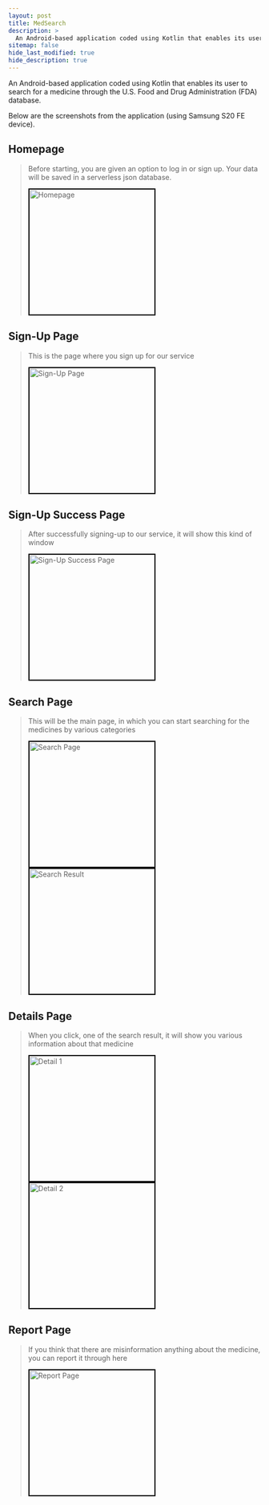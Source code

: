 ```yaml
---
layout: post
title: MedSearch
description: >
  An Android-based application coded using Kotlin that enables its user to search for a medicine through the U.S. Food and Drug Administration (FDA) database.
sitemap: false
hide_last_modified: true
hide_description: true
---
```


An Android-based application coded using Kotlin that enables its user to search for a medicine through the U.S. Food and Drug Administration (FDA) database.

Below are the screenshots from the application (using Samsung S20 FE device).

## Homepage ##
> Before starting, you are given an option to log in or sign up. Your data will be saved in a serverless json database.
> 
> <img style="border:2px solid black;" src="../../assets/img/medsearch/1-home.jpg" width="250px" title="Homepage"/>

## Sign-Up Page ##
> This is the page where you sign up for our service
> 
> <img style="border:2px solid black;" src="../../assets/img/medsearch/2-signup.jpg" width="250px" title="Sign-Up Page"/>

## Sign-Up Success Page ##
> After successfully signing-up to our service, it will show this kind of window
> 
> <img style="border:2px solid black;" src="../../assets/img/medsearch/3-signup_success.jpg" width="250px" title="Sign-Up Success Page"/>

## Search Page ##
> This will be the main page, in which you can start searching for the medicines by various categories
> 
> <img style="border:2px solid black;" src="../../assets/img/medsearch/4-after_login.jpg" width="250px" title="Search Page"/>
>
> <img style="border:2px solid black;" src="../../assets/img/medsearch/5-result.jpg" width="250px" title="Search Result"/>

## Details Page ##
> When you click, one of the search result, it will show you various information about that medicine
>
> <img style="border:2px solid black;" src="../../assets/img/medsearch/6-detail_1.jpg" width="250px" title="Detail 1"/>
> <img style="border:2px solid black;" src="../../assets/img/medsearch/6-detail_2.jpg" width="250px" title="Detail 2"/>

## Report Page ##
> If you think that there are misinformation anything about the medicine, you can report it through here
>
> <img style="border:2px solid black;" src="../../assets/img/medsearch/7-report.jpg" width="250px" title="Report Page"/>